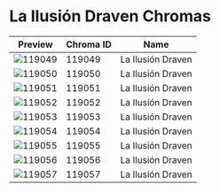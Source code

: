# La Ilusión Draven Chromas



| Preview | Chroma ID | Name |
|---------|-----------|------|
| ![119049](https://raw.communitydragon.org/latest/plugins/rcp-be-lol-game-data/global/default/v1/champion-chroma-images/119/119049.png) | 119049 | La Ilusión Draven |
| ![119050](https://raw.communitydragon.org/latest/plugins/rcp-be-lol-game-data/global/default/v1/champion-chroma-images/119/119050.png) | 119050 | La Ilusión Draven |
| ![119051](https://raw.communitydragon.org/latest/plugins/rcp-be-lol-game-data/global/default/v1/champion-chroma-images/119/119051.png) | 119051 | La Ilusión Draven |
| ![119052](https://raw.communitydragon.org/latest/plugins/rcp-be-lol-game-data/global/default/v1/champion-chroma-images/119/119052.png) | 119052 | La Ilusión Draven |
| ![119053](https://raw.communitydragon.org/latest/plugins/rcp-be-lol-game-data/global/default/v1/champion-chroma-images/119/119053.png) | 119053 | La Ilusión Draven |
| ![119054](https://raw.communitydragon.org/latest/plugins/rcp-be-lol-game-data/global/default/v1/champion-chroma-images/119/119054.png) | 119054 | La Ilusión Draven |
| ![119055](https://raw.communitydragon.org/latest/plugins/rcp-be-lol-game-data/global/default/v1/champion-chroma-images/119/119055.png) | 119055 | La Ilusión Draven |
| ![119056](https://raw.communitydragon.org/latest/plugins/rcp-be-lol-game-data/global/default/v1/champion-chroma-images/119/119056.png) | 119056 | La Ilusión Draven |
| ![119057](https://raw.communitydragon.org/latest/plugins/rcp-be-lol-game-data/global/default/v1/champion-chroma-images/119/119057.png) | 119057 | La Ilusión Draven |
